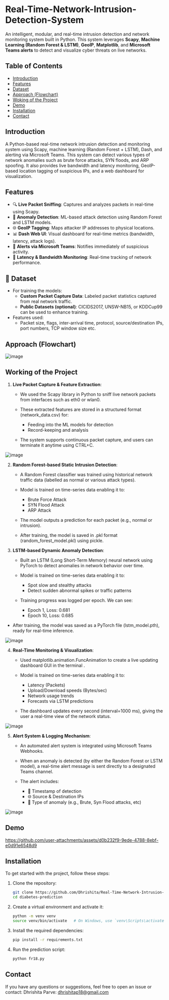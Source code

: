 # Real-Time-Network-Intrusion-Detection-System

An intelligent, modular, and real-time intrusion detection and network monitoring system built in Python. This system leverages **Scapy**, **Machine Learning (Random Forest & LSTM)**, **GeoIP**, **Matplotlib**, and **Microsoft Teams alerts** to detect and visualize cyber threats on live networks.

## Table of Contents

- [Introduction](#introduction)
- [Features](#features)
- [Dataset](#dataset)
- [Approach (Flowchart)](#approach-flowchart)
- [Woking of the Project](#working-of-the-project)
- [Demo](#demo)
- [Installation](#installation)
- [Contact](#contact)

## Introduction

A Python-based real-time network intrusion detection and monitoring system using Scapy, machine learning (Random Forest + LSTM), Dash, and alerting via Microsoft Teams. This system can detect various types of network anomalies such as brute force attacks, SYN floods, and ARP spoofing. It also provides live bandwidth and latency monitoring, GeoIP-based location tagging of suspicious IPs, and a web dashboard for visualization.

## Features

- 🔍 **Live Packet Sniffing**: Captures and analyzes packets in real-time using Scapy.
- 🤖 **Anomaly Detection**: ML-based attack detection using Random Forest and LSTM models.
- 🌐 **GeoIP Tagging**: Maps attacker IP addresses to physical locations.
- 📊 **Dash Web UI**: Visual dashboard for real-time metrics (bandwidth, latency, attack logs).
- 📩 **Alerts via Microsoft Teams**: Notifies immediately of suspicious activity.
- 📡 **Latency & Bandwidth Monitoring**: Real-time tracking of network performance.


## 📁 Dataset

- For training the models:
  - **Custom Packet Capture Data**: Labeled packet statistics captured from real network traffic.
  - **Public Datasets (optional)**: CICIDS2017, UNSW-NB15, or KDDCup99 can be used to enhance training.
- Features used:
  - Packet size, flags, inter-arrival time, protocol, source/destination IPs, port numbers, TCP window size etc.

## Approach (Flowchart)

![image](https://github.com/user-attachments/assets/c7bd305e-b479-4875-af9c-9af64baa2bf4)


## Working of the Project

1. **Live Packet Capture & Feature Extraction**:
   
   - We used the Scapy library in Python to sniff live network packets from interfaces such as eth0 or wlan0.
   -  These extracted features are stored in a structured format (network_data.csv) for:
     
      - Feeding into the ML models for detection
      - Record-keeping and analysis
        
   - The system supports continuous packet capture, and users can terminate it anytime using CTRL+C.
     

![image](https://github.com/user-attachments/assets/db7dcb07-1cdd-4171-ac80-a40a61073b62)


2. **Random Forest-based Static Intrusion Detection**:
   
   - A Random Forest classifier was trained using historical network traffic data (labelled as normal or various attack types).
   - Model is trained on time-series data enabling it to:
     
     - Brute Force Attack
     - SYN Flood Attack
     - ARP Attack
    
   - The model outputs a prediction for each packet (e.g., normal or intrusion).
   - After training, the model is saved in .pkl format (random_forest_model.pkl) using  pickle.

3. **LSTM-based Dynamic Anomaly Detection**:
   
   - Built an LSTM (Long Short-Term Memory) neural network using PyTorch to detect anomalies in network behavior over time.
   - Model is trained on time-series data enabling it to:
     
     - Spot slow and stealthy attacks
     - Detect sudden abnormal spikes or traffic patterns

   - Training progress was logged per epoch. We can see:

     - Epoch 1, Loss: 0.681
     - Epoch 10, Loss: 0.685
    
  - After training, the model was saved as a PyTorch file (lstm_model.pth), ready for real-time inference.
    

![image](https://github.com/user-attachments/assets/d2d31fc5-b7ef-40fc-93b5-40575fd9e412)


4. **Real-Time Monitoring & Visualization**:
   - Used matplotlib.animation.FuncAnimation to create a live updating dashboard GUI in the terminal .
   - Model is trained on time-series data enabling it to:
  
     - Latency (Packets)
     - Upload/Download speeds (Bytes/sec)
     - Network usage trends
     - Forecasts via LSTM predictions
       
   - The dashboard updates every second (interval=1000 ms), giving the user a real-time view of the network status.
     

![image](https://github.com/user-attachments/assets/a0761607-95e4-499a-b01c-7e8a7b53dda3)


5. **Alert System & Logging Mechanism**:
   - An automated alert system is integrated using Microsoft Teams Webhooks.
   - When an anomaly is detected (by either the Random Forest or LSTM model), a real-time alert message is sent directly to a designated Teams channel.
   - The alert includes:
  
     - 📅 Timestamp of detection
     - 🌐 Source & Destination IPs
     - 🚨 Type of anomaly (e.g., Brute, Syn Flood attacks, etc)
       
    
![image](https://github.com/user-attachments/assets/80a574fd-378b-40b1-9762-61687c8a362b)

## Demo

https://github.com/user-attachments/assets/d0b232f9-9ede-4788-8ebf-e0d91e6548d9

## Installation

To get started with the project, follow these steps:

1. Clone the repository:
   
   ```bash
   git clone https://github.com/Dhrishita/Real-Time-Network-Intrusion-Detection-System.git
   cd diabetes-prediction
   
2. Create a virtual environment and activate it:
   
   ```bash
   python -m venv venv
   source venv/bin/activate   # On Windows, use `venv\Scripts\activate`

3. Install the required dependencies:
   
   ```bash
   pip install -r requirements.txt
   
4. Run the prediction script:

   ```bash
   python fr18.py


## Contact
If you have any questions or suggestions, feel free to open an issue or contact:
Dhrishita Parve: dhrishitap18@gmail.com


